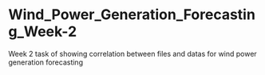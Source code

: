 # Wind_Power_Generation_Forecasting_Week-2
Week 2 task of showing correlation between files and datas for wind power generation forecasting
